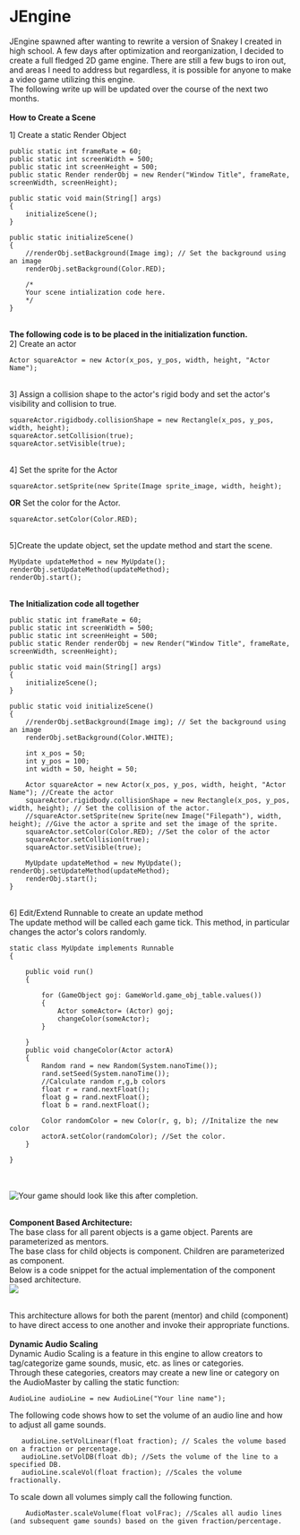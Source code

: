 

# JEngine
JEngine spawned after wanting to rewrite a version of Snakey I created in high school. A few days after optimization and reorganization, I decided to create a full fledged 2D game engine. There are still a few bugs to iron out, and areas I need to address but regardless, it is possible for anyone to make a video game utilizing this engine.
<br>
The following write up will be updated over the course of the next two months.
<br><br>
**How to Create a Scene**<br>

1] Create a static Render Object <br>

    public static int frameRate = 60;
    public static int screenWidth = 500;
    public static int screenHeight = 500;
    public static Render renderObj = new Render("Window Title", frameRate, screenWidth, screenHeight);
    
    public static void main(String[] args)
    {
	    initializeScene();
    }
    
    public static initializeScene()
    {
	    //renderObj.setBackground(Image img); // Set the background using an image
	    renderObj.setBackground(Color.RED);
	    
	    /*
	    Your scene intialization code here.
	    */
    }
    
   <br>**The following code is to be placed in the initialization function.**<br>
2] Create an actor<br>

    Actor squareActor = new Actor(x_pos, y_pos, width, height, "Actor Name");

<br>3] Assign a collision shape to the actor's rigid body and set the actor's visibility and collision to true.<br>

    squareActor.rigidbody.collisionShape = new Rectangle(x_pos, y_pos, width, height);
    squareActor.setCollision(true);
    squareActor.setVisible(true);
<br>4] Set the sprite for the Actor

    squareActor.setSprite(new Sprite(Image sprite_image, width, height);
**OR**
Set the color for the Actor.

    squareActor.setColor(Color.RED);
<br>5]Create the update object, set the update method and start the scene.<br>

    MyUpdate updateMethod = new MyUpdate();
    renderObj.setUpdateMethod(updateMethod);
    renderObj.start();
<br>**The Initialization code all together**<br>

    public static int frameRate = 60;
    public static int screenWidth = 500;
    public static int screenHeight = 500;
    public static Render renderObj = new Render("Window Title", frameRate, screenWidth, screenHeight);
    
    public static void main(String[] args)
    {
	    initializeScene();
    }
    
    public static void initializeScene()
    {
	    //renderObj.setBackground(Image img); // Set the background using an image
	    renderObj.setBackground(Color.WHITE);
	    
	    int x_pos = 50;
	    int y_pos = 100;
	    int width = 50, height = 50;
	    
	    Actor squareActor = new Actor(x_pos, y_pos, width, height, "Actor Name"); //Create the actor
	    squareActor.rigidbody.collisionShape = new Rectangle(x_pos, y_pos, width, height); // Set the collision of the actor.
	    //squareActor.setSprite(new Sprite(new Image("Filepath"), width, height); //Give the actor a sprite and set the image of the sprite.
	    squareActor.setColor(Color.RED); //Set the color of the actor
	    squareActor.setCollision(true);
	    squareActor.setVisible(true);
	    
	    MyUpdate updateMethod = new MyUpdate();
    renderObj.setUpdateMethod(updateMethod);
	    renderObj.start();
    }

<br>
6] Edit/Extend Runnable to create an update method<br>
The update method will be called each game tick. This method, in particular changes the actor's colors randomly.

    static class MyUpdate implements Runnable 	
	{
		
		public void run()
		{ 
			
			for (GameObject goj: GameWorld.game_obj_table.values())
			{
				Actor someActor= (Actor) goj;
				changeColor(someActor);
			}
		
		}
		public void changeColor(Actor actorA)
		{
			Random rand = new Random(System.nanoTime());
			rand.setSeed(System.nanoTime());
			//Calculate random r,g,b colors
			float r = rand.nextFloat();
			float g = rand.nextFloat();
			float b = rand.nextFloat();
			
			Color randomColor = new Color(r, g, b); //Initalize the new color
			actorA.setColor(randomColor); //Set the color.
		}
		
	}
<br><br>
![Your game should look like this after completion.](https://i.imgur.com/Z0sbegz.png)
<br>
<br>

**Component Based Architecture:**<br>
The base class for all parent objects is a game object. Parents are parameterized as mentors. <br>
The base class for child objects is component. Children are parameterized as component.<br>
Below is a code snippet for the actual implementation of the component based architecture.<br>
![](https://i.imgur.com/0u7bTDk.png)

<br>This architecture allows for both the parent (mentor) and child (component) to have direct access to one another and invoke their appropriate functions. <br><br>
**Dynamic Audio Scaling**<br>
Dynamic Audio Scaling is a feature in this engine to allow creators to tag/categorize game sounds, music, etc. as lines or categories. <br>
Through these categories, creators may create a new line or category on the AudioMaster by calling the static function:

    AudioLine audioLine = new AudioLine("Your line name");

The following code shows how to set the volume of an audio line and how to adjust all game sounds.

	   audioLine.setVolLinear(float fraction); // Scales the volume based on a fraction or percentage.
	   audioLine.setVolDB(float db); //Sets the volume of the line to a specified DB.
	   audioLine.scaleVol(float fraction); //Scales the volume fractionally. 

To scale down all volumes simply call the following function.

	    AudioMaster.scaleVolume(float volFrac); //Scales all audio lines (and subsequent game sounds) based on the given fraction/percentage.


